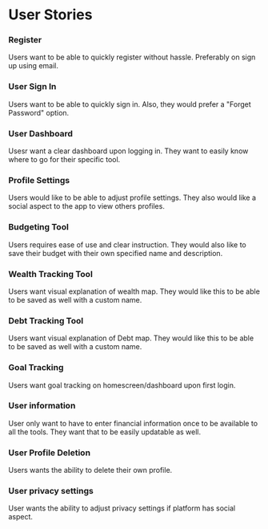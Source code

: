 # User Stories

### Register
Users want to be able to quickly register without hassle. Preferably on sign up using email.

### User Sign In
Users want to be able to quickly sign in. Also, they would prefer a "Forget Password" option.

### User Dashboard
Usesr want a clear dashboard upon logging in. They want to easily know where to go for their specific tool.

### Profile Settings
Users would like to be able to adjust profile settings. They also would like a social aspect to the app to view others profiles.

### Budgeting Tool
Users requires ease of use and clear instruction. They would also like to save their budget with their own specified name and description.

### Wealth Tracking Tool
Users want visual explanation of wealth map. They would like this to be able to be saved as well with a custom name.

### Debt Tracking Tool
Users want visual explanation of Debt map. They would like this to be able to be saved as well with a custom name.

### Goal Tracking
Users want goal tracking on homescreen/dashboard upon first login.

### User information
User only want to have to enter financial information once to be available to all the tools. They want that to be easily updatable as well.

### User Profile Deletion
Users wants the ability to delete their own profile.

### User privacy settings
User wants the ability to adjust privacy settings if platform has social aspect.


